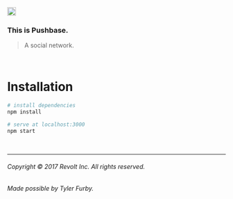 <img src="https://www.dropbox.com/s/40a3rzhaou01vqd/mocha.png?raw=1" height="20px">

### This is Pushbase.
> A social network.

<br/>

# Installation
``` bash
# install dependencies
npm install

# serve at localhost:3000
npm start
```

<br/>

---

###### Copyright © 2017 Revolt Inc. All rights reserved.

###### Made possible by Tyler Furby.
